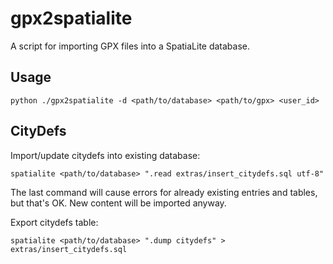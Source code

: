 # gpx2spatialite

A script for importing GPX files into a SpatiaLite database.

## Usage

    python ./gpx2spatialite -d <path/to/database> <path/to/gpx> <user_id>


## CityDefs

Import/update citydefs into existing database:

    spatialite <path/to/database> ".read extras/insert_citydefs.sql utf-8"

The last command will cause errors for already existing entries and tables, but that's OK. New content will be imported anyway.

Export citydefs table:

    spatialite <path/to/database> ".dump citydefs" > extras/insert_citydefs.sql
